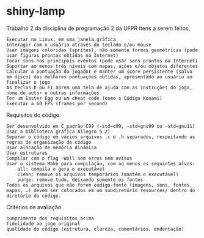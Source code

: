 # shiny-lamp
Trabalho 2 da disciplina de programação 2 da UFPR
Itens a serem feitos:

    Executar no Linux, em uma janela gráfica
    Interagir com o usuário através do teclado e/ou mouse
    Usar imagens coloridas (sprites), não somente formas geométricas (pode usar figuras prontas obtidas na Internet)
    Tocar sons nos principais eventos (pode usar sons prontos da Internet)
    Suportar ao menos três níveis com mapas, ações e/ou objetos diferentes
    Calcular a pontuação do jogador e manter um score persistente (salvo em disco) das melhores pontuações obtidas, apresentado ao usuário ao finalizar o jogo
    As teclas h ou F1 abrem uma tela de ajuda com as instruções do jogo, nome do autor e outras informações
    Ter um Easter Egg ou um cheat code (como o Código Konami)
    Executar a 60 FPS (frames per second)

Requisitos do código:

    Ser desenvolvido em C padrão C99 (-std=c99, -std=gnu99 ou -std=gnu11)
    Usar a biblioteca gráfica Allegro 5 2)
    Separar o código em vários arquivos .c e .h separados, respeitando as regras de organização de código
    Usar alocação de memória dinâmica
    Usar estruturas
    Compilar com o flag -Wall sem erros nem avisos
    Usar o sistema Make para compilação, com ao menos os seguintes alvos:
        all: compila e gera o executável
        clean: remove os arquivos temporários (mantém o executável)
        purge: remove tudo, deixando somente os fontes
    Todos os arquivos que não forem código-fonte (imagens, sons, fontes, mapas, …) devem ser colocados em um subdiretório resources/ dentro do diretório do código.

Critérios de avaliação

    cumprimento dos requisitos acima
    fidelidade ao jogo original
    qualidade do código (estrutura, clareza, comentários, endentação)
